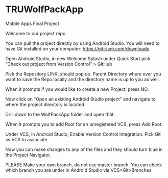 # TRUWolfPackApp
Mobile Apps Final Project

Welcome to our project repo.

You can pull the project directly by using Android Studio. You will need to have Git installed on your computer: 
https://git-scm.com/downloads

Open Android Studio, in new Welcome Splash under Quick Start pick "Check out project from Version Control" > GitHub

Pick the Repository LINK, should pop up. Parent Directory where ever you want to save the Repo locally
and the directory name is up to you as well.

When it prompts if you would like to create a new Project, press NO.

Now click on "Open an existing Android Studio project" and navigate to where the project directory is located.

Drill down to the WolfPackApp folder and open that.

When it prompts you to add Root for an unregistered VCS, press Add Root.

Under VCS, in Android Studio, Enable Version Control Integration. Pick Git as VCS to associate.

Now you can make changes to any of the files and they should turn blue in the Project Navigator.

PLEASE Make your own branch, do not use master branch. You can check which branch you are under in Android Studio via 
VCS>Git>Branches
